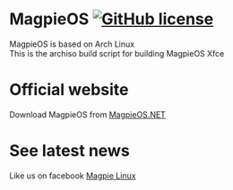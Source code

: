# MagpieOS [![GitHub license](https://img.shields.io/github/license/calamares/calamares.svg)](https://github.com/Rizwan-Hasan/MagpieOS/blob/master/LICENSE)

MagpieOS is based on Arch Linux<br>
This is the archiso build script for building MagpieOS Xfce 

# Official website

Download MagpieOS from <a href="http://magpieos.net">MagpieOS.NET</a>

# See latest news

Like us on facebook <a href="https://www.facebook.com/magpieos">Magpie Linux</a>
